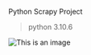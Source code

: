 Python Scrapy Project

> python 3.10.6


![This is an image](https://en.wikipedia.org/wiki/File:Michael_J._Fox_as_Marty_McFly_in_Back_to_the_Future,_1985.jpg)